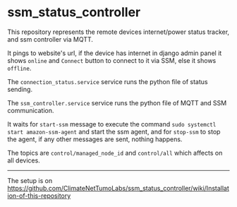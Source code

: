 # ssm_status_controller

This repository represents the remote devices internet/power status tracker, and ssm controller via MQTT.

It pings to website's url, if the device has internet in django admin panel it shows `online` and `Connect` button to connect to it via SSM, else it shows `offline`.

The `connection_status.service` service runs the python file of status sending.

The `ssm_controller.service` service runs the python file of MQTT and SSM communication.

It waits for `start-ssm` message to execute the command `sudo systemctl start amazon-ssm-agent` and start the ssm agent, and for `stop-ssm` to stop the agent, if any other messages are sent, nothing happens.

The topics are `control/managed_node_id` and `control/all` which affects on all devices.

---

The setup is on https://github.com/ClimateNetTumoLabs/ssm_status_controller/wiki/Installation-of-this-repository
